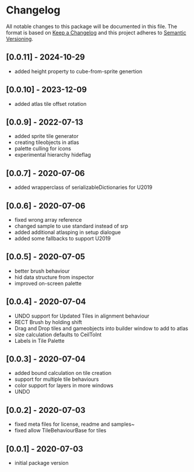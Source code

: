 # Changelog
All notable changes to this package will be documented in this file.
The format is based on [Keep a Changelog](http://keepachangelog.com/en/1.0.0/) and this project adheres to [Semantic Versioning](http://semver.org/spec/v2.0.0.html).

## [0.0.11] - 2024-10-29
- added height property to cube-from-sprite genertion

## [0.0.10] - 2023-12-09
- added atlas tile offset rotation

## [0.0.9] - 2022-07-13
- added sprite tile generator
- creating tileobjects in atlas
- palette culling for icons
- experimental hierarchy hideflag

## [0.0.7] - 2020-07-06
- added wrapperclass of serializableDictionaries for U2019

## [0.0.6] - 2020-07-06
- fixed wrong array reference
- changed sample to use standard instead of srp
- added additional atlasping in setup dialogue
- added some fallbacks to support U2019 

## [0.0.5] - 2020-07-05
- better brush behaviour
- hid data structure from inspector
- improved on-screen palette

## [0.0.4] - 2020-07-04
- UNDO support for Updated Tiles in alignment behaviour
- RECT Brush by holding shift
- Drag and Drop tiles and gameobjects into builder window to add to atlas
- size calculation defaults to CeilToInt
- Labels in Tile Palette

## [0.0.3] - 2020-07-04
- added bound calculation on tile creation
- support for multiple tile behaviours
- color support for layers in more windows
- UNDO

## [0.0.2] - 2020-07-03
- fixed meta files for license, readme and samples~
- fixed allow TileBehaviourBase for tiles

## [0.0.1] - 2020-07-03
- initial package version